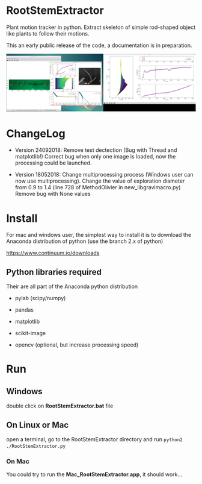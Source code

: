 # RootStemExtractor

Plant motion tracker in python. Extract skeleton of simple rod-shaped object like plants to follow their motions.

This an early public release of the code, a documentation is in preparation.

![Screenshot](https://github.com/hchauvet/RootStemExtractor/raw/master/img/Screenshot1.png "screenshot")

# ChangeLog
* Version 24092018:
  Remove test dectection (Bug with Thread and matplotlib!)
  Correct bug when only one image is loaded, now the processing could be launched.
  
* Version 18052018: 
  Change multiprocessing process (Windows user can now use multiprocessing).
  Change the value of exploration diameter from 0.9 to 1.4 (line 728 of MethodOlivier in new_libgravimacro.py) 
  Remove bug with None values 

# Install

For mac and windows user, the simplest way to install it is to download the Anaconda distribution of python (use the branch 2.x of python)

https://www.continuum.io/downloads

## Python libraries required

Their are all part of the Anaconda python distribution

* pylab (scipy/numpy)
* pandas
* matplotlib
* scikit-image 

* opencv (optional, but increase processing speed)

# Run

## Windows

double click on **RootStemExtractor.bat** file

## On Linux or Mac

open a terminal, go to the RootStemExtractor directory and run `python2 ./RootStemExtractor.py`

### On Mac 

You could try to run the **Mac_RootStemExtractor.app**, it should work...
